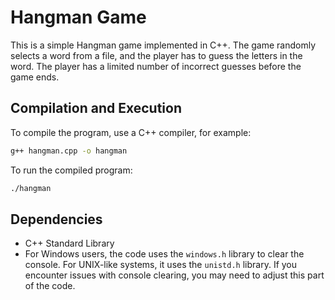 # Hangman Game

This is a simple Hangman game implemented in C++. The game randomly selects a word from a file, and the player has to guess the letters in the word. The player has a limited number of incorrect guesses before the game ends.

## Compilation and Execution

To compile the program, use a C++ compiler, for example:

```bash
g++ hangman.cpp -o hangman
```

To run the compiled program:

```bash
./hangman
```

## Dependencies

- C++ Standard Library
- For Windows users, the code uses the `windows.h` library to clear the console. For UNIX-like systems, it uses the `unistd.h` library. If you encounter issues with console clearing, you may need to adjust this part of the code.
